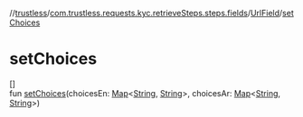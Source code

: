 //[trustless](../../../index.md)/[com.trustless.requests.kyc.retrieveSteps.steps.fields](../index.md)/[UrlField](index.md)/[setChoices](set-choices.md)

# setChoices

[]\
fun [setChoices](set-choices.md)(choicesEn: [Map](https://kotlinlang.org/api/latest/jvm/stdlib/kotlin.collections/-map/index.html)&lt;[String](https://kotlinlang.org/api/latest/jvm/stdlib/kotlin/-string/index.html), [String](https://kotlinlang.org/api/latest/jvm/stdlib/kotlin/-string/index.html)&gt;, choicesAr: [Map](https://kotlinlang.org/api/latest/jvm/stdlib/kotlin.collections/-map/index.html)&lt;[String](https://kotlinlang.org/api/latest/jvm/stdlib/kotlin/-string/index.html), [String](https://kotlinlang.org/api/latest/jvm/stdlib/kotlin/-string/index.html)&gt;)
